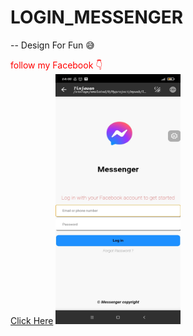 # LOGIN_MESSENGER
  -- Design For Fun 😅

<font color='red'> follow my Facebook 👇</font>
<br>
<a href='https://www.facebook.com/wRyZ.freands.158.watded.daww'>Click Here</a>
<img src='https://github.com/exploidtraqra/LOGIN_MESSENGER/raw/main/Screenshot_2022-05-31-14-00-11-929_com.rhmsoft.edit.jpg' width='200px' height='400px'> 
